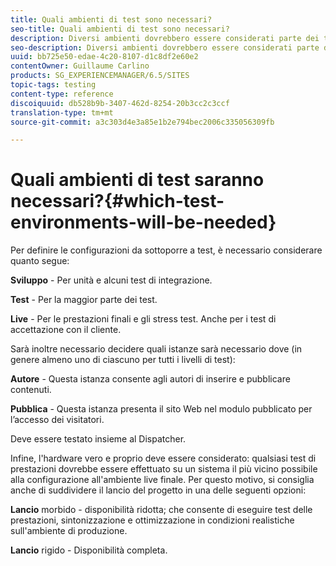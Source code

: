 ```yaml
---
title: Quali ambienti di test sono necessari?
seo-title: Quali ambienti di test sono necessari?
description: Diversi ambienti dovrebbero essere considerati parte dei test
seo-description: Diversi ambienti dovrebbero essere considerati parte dei test
uuid: bb725e50-edae-4c20-8107-d1c8df2e60e2
contentOwner: Guillaume Carlino
products: SG_EXPERIENCEMANAGER/6.5/SITES
topic-tags: testing
content-type: reference
discoiquuid: db528b9b-3407-462d-8254-20b3cc2c3ccf
translation-type: tm+mt
source-git-commit: a3c303d4e3a85e1b2e794bec2006c335056309fb

---
```



# Quali ambienti di test saranno necessari?{#which-test-environments-will-be-needed}

Per definire le configurazioni da sottoporre a test, è necessario considerare quanto segue:

**Sviluppo** - Per unità e alcuni test di integrazione.

**Test** - Per la maggior parte dei test.

**Live** - Per le prestazioni finali e gli stress test. Anche per i test di accettazione con il cliente.

Sarà inoltre necessario decidere quali istanze sarà necessario dove (in genere almeno uno di ciascuno per tutti i livelli di test):

**Autore** - Questa istanza consente agli autori di inserire e pubblicare contenuti.

**Pubblica** - Questa istanza presenta il sito Web nel modulo pubblicato per l’accesso dei visitatori.

Deve essere testato insieme al Dispatcher.

Infine, l&#39;hardware vero e proprio deve essere considerato: qualsiasi test di prestazioni dovrebbe essere effettuato su un sistema il più vicino possibile alla configurazione all&#39;ambiente live finale. Per questo motivo, si consiglia anche di suddividere il lancio del progetto in una delle seguenti opzioni:

**Lancio** morbido - disponibilità ridotta; che consente di eseguire test delle prestazioni, sintonizzazione e ottimizzazione in condizioni realistiche sull&#39;ambiente di produzione.

**Lancio** rigido - Disponibilità completa.
